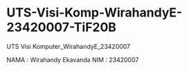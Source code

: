 # UTS-Visi-Komp-WirahandyE-23420007-TiF20B
UTS Visi Komputer_WirahandyE_23420007


NAMA  : Wirahandy Ekavanda
NIM   : 23420007
